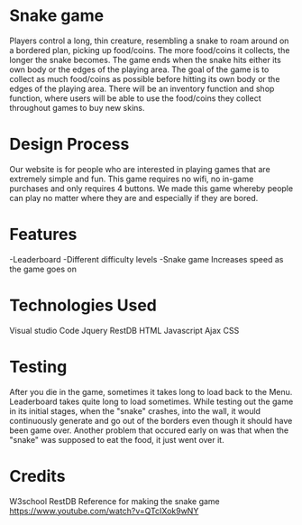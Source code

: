 # Snake game
Players control a long, thin creature, resembling a snake to roam around on a bordered plan, picking up food/coins.
The more food/coins it collects, the longer the snake becomes. 
The game ends when the snake hits either its own body or the edges of the playing area.
The goal of the game is to collect as much food/coins as possible before hitting its own body or the edges of the playing area.
There will be an inventory function and shop function, where users will be able to use the food/coins they collect throughout games to buy new skins.
# Design Process
Our website is for people who are interested in playing games that are extremely simple and fun. This game requires no wifi, no in-game purchases and only requires 4 buttons. We made this game whereby people can play no matter where they are and especially if they are bored. 
# Features
-Leaderboard
-Different difficulty levels
-Snake game
Increases speed as the game goes on
# Technologies Used
Visual studio Code
Jquery
RestDB
HTML
Javascript
Ajax
CSS
# Testing
After you die in the game, sometimes it takes long to load back to the Menu.
Leaderboard takes quite long to load sometimes.
While testing out the game in its initial stages, when the "snake" crashes, into the wall, it would continuously generate and go out of the borders even though it should have been game over.
Another problem that occured early on was that when the "snake" was supposed to eat the food, it just went over it.

# Credits
W3school
RestDB
Reference for making the snake game https://www.youtube.com/watch?v=QTcIXok9wNY 